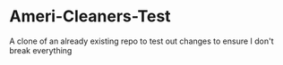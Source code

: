 # Ameri-Cleaners-Test
A clone of an already existing repo to test out changes to ensure I don't break everything
